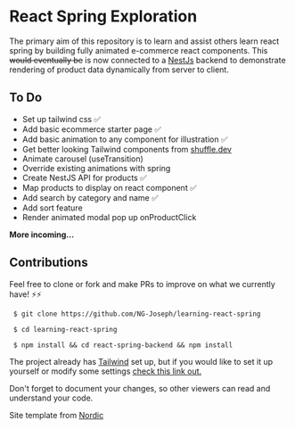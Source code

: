 # React Spring Exploration

The primary aim of this repository is to learn and assist others learn react spring by building fully animated e-commerce react components. This ~~would eventually be~~ is now connected to a [NestJs](http://www.docs.nestjs.com) backend to demonstrate rendering of product data dynamically from server to client.


## To Do

- Set up tailwind css ✅
- Add basic ecommerce starter page ✅
- Add basic animation to any component for illustration ✅
- Get better looking Tailwind components from [shuffle.dev](https://www.shuffle.dev)
- Animate carousel (useTransition)
- Override existing animations with spring 
- Create NestJS API for products ✅
- Map products to display on react component ✅
- Add search by category and name ✅
- Add sort feature 
- Render animated modal pop up onProductClick

 **More incoming...**
 
 


## Contributions

Feel free to clone or fork and make PRs to improve on what we currently have! ⚡⚡

` $ git clone https://github.com/NG-Joseph/learning-react-spring`


` $ cd learning-react-spring`


` $ npm install && cd react-spring-backend && npm install`



The project already has [Tailwind](https://tailwindcss.com/) set up, but if you would like to set it up yourself or modify some settings [check this link out.](https://www.smashingmagazine.com/2020/02/tailwindcss-react-project/)

Don't forget to document your changes, so other viewers can read and understand your code. 

Site template from [Nordic](https://savoy.nordicmade.com/)



